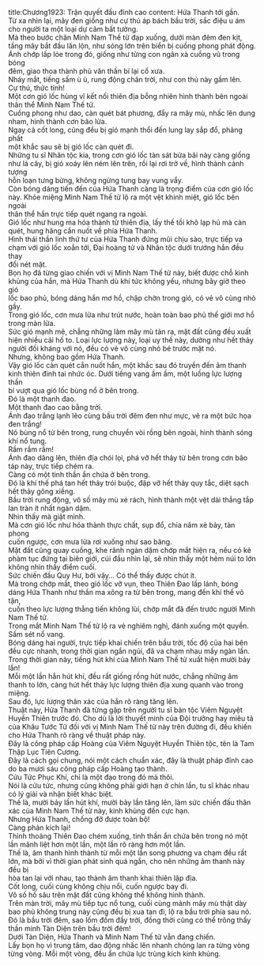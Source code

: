 title:Chương1923: Trận quyết đấu đỉnh cao
content:
Hứa Thanh tới gần.<br>Từ xa nhìn lại, mây đen giống như cự thú áp bách bầu trời, sắc điệu u ám<br>cho người ta một loại dự cảm bất tường.<br>Mà theo bước chân Minh Nam Thế tử đạp xuống, dưới màn đêm đen kịt,<br>tầng mây bắt đầu lăn lộn, như sóng lớn trên biển bị cuồng phong phát động.<br>Ánh chớp lấp lóe trong đó, giống như từng con ngân xà cuồng vũ trong bóng<br>đêm, giao thoa thành phù văn thần bí lại cổ xưa.<br>Nháy mắt, tiếng sấm ù ù, rung động chân trời, như con thú này gầm lên.<br>Cự thú, thức tỉnh!<br>Một cơn gió lốc hùng vĩ kết nối thiên địa bỗng nhiên hình thành bên ngoài<br>thân thể Minh Nam Thế tử.<br>Cuồng phong như dao, càn quét bát phương, đẩy ra mây mù, nhấc lên dung<br>nham, hình thành cơn bão lửa.<br>Ngay cả cốt long, cũng đều bị gió mạnh thổi đến lung lay sắp đổ, phảng phất<br>một khắc sau sẽ bị gió lốc càn quét đi.<br>Những tu sĩ Nhân tộc kia, trong cơn gió lốc tàn sát bừa bãi này càng giống<br>như lá cây, bị gió xoáy lên ném lên trên, rồi lại rơi trở về, hình thành cảnh tượng<br>hỗn loạn tưng bừng, không ngừng tung bay vung vẩy.<br>Còn bóng dáng tiến đến của Hứa Thanh càng là trọng điểm của cơn gió lốc<br>này. Khóe miệng Minh Nam Thế tử lộ ra một vệt khinh miệt, gió lốc bên ngoài<br>thân thể hắn trực tiếp quét ngang ra ngoài.<br>Gió lốc như hung ma hóa thành từ thiên địa, lấy thế tồi khô lạp hủ mà càn<br>quét, hung hăng cắn nuốt về phía Hứa Thanh.<br>Hình thái thần linh thứ tư của Hứa Thanh đứng mũi chịu sào, trực tiếp va<br>chạm với gió lốc xoắn tới, Đại hoàng tử và Nhân tộc dưới trướng hắn đều thay<br>đổi nét mặt.<br>Bọn họ đã từng giao chiến với vị Minh Nam Thế tử này, biết được chỗ kinh<br>khủng của hắn, mà Hứa Thanh dù khí tức không yếu, nhưng bây giờ theo gió<br>lốc bao phủ, bóng dáng hắn mơ hồ, chập chờn trong gió, có vẻ vô cùng nhỏ gầy.<br>Trong gió lốc, cơn mưa lửa như trút nước, hoàn toàn bao phủ thế giới mơ hồ<br>trong màn lửa.<br>Sức gió mạnh mẽ, chẳng những làm mây mù tản ra, mặt đất cũng đều xuất<br>hiện nhiều cái hố to. Loại lực lượng này, loại uy thế này, dường như hết thảy<br>người đối kháng với nó, đều có vẻ vô cùng nhỏ bé trước mặt nó.<br>Nhưng, không bao gồm Hứa Thanh.<br>Vậy gió lốc càn quét cắn nuốt hắn, một khắc sau đó truyền đến âm thanh<br>kinh thiên đinh tai nhức óc. Dưới tiếng vang ầm ầm, một luồng lực lượng thần<br>bí vượt qua gió lốc bùng nổ ở bên trong.<br>Đó là một thanh đao.<br>Một thanh đao cao bằng trời.<br>Ánh đao trắng lạnh lẽo cùng bầu trời đêm đen như mực, vẽ ra một bức họa<br>đen trắng!<br>Nó bùng nổ từ bên trong, rung chuyển vòi rồng bên ngoài, hình thành sóng<br>khí nổ tung.<br>Rầm rầm rầm!<br>Ánh đao dâng lên, thiên địa chói lọi, phá vỡ hết thảy từ bên trong cơn bão<br>táp này, trực tiếp chém ra.<br>Càng có một tinh thần ẩn chứa ở bên trong.<br>Đó là khí thế phá tan hết thảy trói buộc, đập vỡ hết thảy quy tắc, diệt sạch<br>hết thảy gông xiềng.<br>Bầu trời rung động, vô số mây mù xé rách, hình thành một vệt dài thẳng tắp<br>lan tràn ít nhất ngàn dặm.<br>Nhìn thấy mà giật mình.<br>Mà cơn gió lốc như hóa thành thực chất, sụp đổ, chia năm xẻ bảy, tàn phong<br>cuốn ngược, cơn mưa lửa rơi xuống như sao băng.<br>Mặt đất cũng quay cuồng, khe rãnh ngàn dặm chớp mắt hiện ra, nếu có kẻ<br>phàm tục đứng tại biên giới, cúi đầu nhìn lại, sẽ nhìn thấy một hẻm núi to lớn<br>không nhìn thấy điểm cuối.<br>Sức chiến đấu Quy Hư, bởi vậy… Có thể thấy được chút ít.<br>Mà trong chớp mắt, theo gió lốc vỡ vụn, theo Thiên Đao lấp lánh, bóng<br>dáng Hứa Thanh như thần ma xông ra từ bên trong, mang đến khí thế vô tận,<br>cuốn theo lực lượng thẳng tiến không lùi, chớp mắt đã đến trước người Minh<br>Nam Thế tử.<br>Trong mắt Minh Nam Thế tử lộ ra vẻ nghiêm nghị, đánh xuống một quyền.<br>Sấm sét nổ vang.<br>Bóng dáng hai người, trực tiếp khai chiến trên bầu trời, tốc độ của hai bên<br>đều cực nhanh, trong thời gian ngắn ngủi, đã va chạm nhau mấy ngàn lần.<br>Trong thời gian này, tiếng hút khí của Minh Nam Thế tử xuất hiện mười bảy<br>lần!<br>Mỗi một lần hắn hút khí, đều rất giống rồng hút nước, chẳng những âm<br>thanh to lớn, càng hút hết thảy lực lượng thiên địa xung quanh vào trong miệng.<br>Sau đó, lực lượng thân xác của hắn rõ ràng tăng lên.<br>Thuật này, Hứa Thanh đã từng gặp trên người tu sĩ bản tộc Viêm Nguyệt<br>Huyền Thiên trước đó. Cho dù là lời thuyết minh của Đội trưởng hay miêu tả<br>của Khâu Tước Tử đối với vị Minh Nam Thế tử này trên đường đi, đều khiến<br>cho Hứa Thanh rõ ràng về thuật pháp này.<br>Đây là công pháp cấp Hoàng của Viêm Nguyệt Huyền Thiên tộc, tên là Tam<br>Thập Lục Tiên Cương.<br>Đây là cách gọi chung, nói một cách chuẩn xác, đây là thuật pháp đỉnh cao<br>do ba mươi sáu công pháp cấp Hoàng tạo thành.<br>Cửu Tức Phục Khí, chỉ là một đạo trong đó mà thôi.<br>Nói là cửu tức, nhưng cũng không phải giới hạn ở chín lần, tu sĩ khác nhau<br>có lý giải và nhận biết khác biệt.<br>Thế là, mười bảy lần hút khí, mười bảy lần tăng lên, làm sức chiến đấu thân<br>xác của Minh Nam Thế tử này, kinh khủng đến cực hạn.<br>Nhưng Hứa Thanh, chống đỡ được toàn bộ!<br>Càng phản kích lại!<br>Thỉnh thoảng Thiên Đao chém xuống, tinh thần ẩn chứa bên trong nó một<br>lần mãnh liệt hơn một lần, một lần rõ ràng hơn một lần.<br>Thế là, âm thanh hình thành từ mỗi một lần song phương va chạm đều rất<br>lớn, mà bởi vì thời gian phát sinh quá ngắn, cho nên những âm thanh này đều bị<br>hòa tan lại với nhau, tạo thành âm thanh khai thiên lập địa.<br>Cốt long, cuối cùng không chịu nổi, cuốn ngược bay đi.<br>Vô số hố sâu trên mặt đất cũng không thể không hình thành.<br>Trên màn trời, mây mù tiếp tục nổ tung, cuối cùng mảnh mây mù thật dày<br>bao phủ không trung này cũng đều bị xua tan đi, lộ ra bầu trời phía sau nó.<br>Đó là bầu trời đêm, sao lốm đốm đầy trời, đồng thời cũng có thể trông thấy<br>thần minh Tàn Diện trên bầu trời đêm!<br>Dưới Tàn Diện, Hứa Thanh và Minh Nam Thế tử vẫn đang chiến.<br>Lấy bọn họ vì trung tâm, dao động nhấc lên nhanh chóng lan ra từng vòng<br>từng vòng. Mỗi một vòng, đều ẩn chứa lực trùng kích kinh khủng.